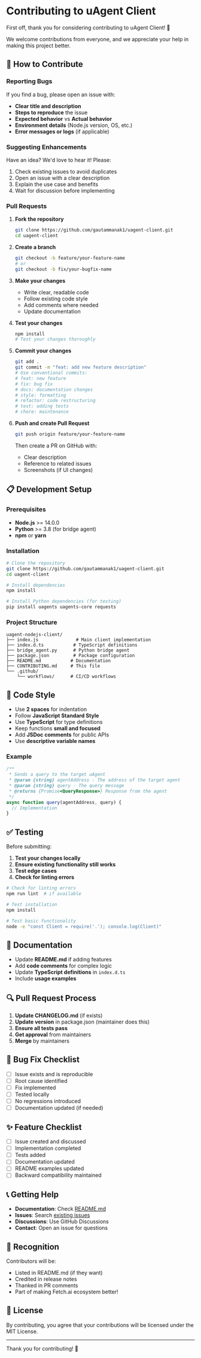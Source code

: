 # Contributing to uAgent Client

First off, thank you for considering contributing to uAgent Client! 🎉

We welcome contributions from everyone, and we appreciate your help in making this project better.

## 🤝 How to Contribute

### Reporting Bugs

If you find a bug, please open an issue with:

- **Clear title and description**
- **Steps to reproduce** the issue
- **Expected behavior** vs **Actual behavior**
- **Environment details** (Node.js version, OS, etc.)
- **Error messages or logs** (if applicable)

### Suggesting Enhancements

Have an idea? We'd love to hear it! Please:

1. Check existing issues to avoid duplicates
2. Open an issue with a clear description
3. Explain the use case and benefits
4. Wait for discussion before implementing

### Pull Requests

1. **Fork the repository**
   ```bash
   git clone https://github.com/gautammanak1/uagent-client.git
   cd uagent-client
   ```

2. **Create a branch**
   ```bash
   git checkout -b feature/your-feature-name
   # or
   git checkout -b fix/your-bugfix-name
   ```

3. **Make your changes**
   - Write clear, readable code
   - Follow existing code style
   - Add comments where needed
   - Update documentation

4. **Test your changes**
   ```bash
   npm install
   # Test your changes thoroughly
   ```

5. **Commit your changes**
   ```bash
   git add .
   git commit -m "feat: add new feature description"
   # Use conventional commits:
   # feat: new feature
   # fix: bug fix
   # docs: documentation changes
   # style: formatting
   # refactor: code restructuring
   # test: adding tests
   # chore: maintenance
   ```

6. **Push and create Pull Request**
   ```bash
   git push origin feature/your-feature-name
   ```
   Then create a PR on GitHub with:
   - Clear description
   - Reference to related issues
   - Screenshots (if UI changes)

## 📋 Development Setup

### Prerequisites

- **Node.js** >= 14.0.0
- **Python** >= 3.8 (for bridge agent)
- **npm** or **yarn**

### Installation

```bash
# Clone the repository
git clone https://github.com/gautammanak1/uagent-client.git
cd uagent-client

# Install dependencies
npm install

# Install Python dependencies (for testing)
pip install uagents uagents-core requests
```

### Project Structure

```
uagent-nodejs-client/
├── index.js              # Main client implementation
├── index.d.ts           # TypeScript definitions
├── bridge_agent.py      # Python bridge agent
├── package.json         # Package configuration
├── README.md           # Documentation
├── CONTRIBUTING.md     # This file
└── .github/
    └── workflows/      # CI/CD workflows
```

## 🎨 Code Style

- Use **2 spaces** for indentation
- Follow **JavaScript Standard Style**
- Use **TypeScript** for type definitions
- Keep functions **small and focused**
- Add **JSDoc comments** for public APIs
- Use **descriptive variable names**

### Example

```javascript
/**
 * Sends a query to the target uAgent
 * @param {string} agentAddress - The address of the target agent
 * @param {string} query - The query message
 * @returns {Promise<QueryResponse>} Response from the agent
 */
async function query(agentAddress, query) {
  // Implementation
}
```

## ✅ Testing

Before submitting:

1. **Test your changes locally**
2. **Ensure existing functionality still works**
3. **Test edge cases**
4. **Check for linting errors**

```bash
# Check for linting errors
npm run lint  # if available

# Test installation
npm install

# Test basic functionality
node -e "const Client = require('.'); console.log(Client)"
```

## 📝 Documentation

- Update **README.md** if adding features
- Add **code comments** for complex logic
- Update **TypeScript definitions** in `index.d.ts`
- Include **usage examples**

## 🔍 Pull Request Process

1. **Update CHANGELOG.md** (if exists)
2. **Update version** in package.json (maintainer does this)
3. **Ensure all tests pass**
4. **Get approval** from maintainers
5. **Merge** by maintainers

## 🐛 Bug Fix Checklist

- [ ] Issue exists and is reproducible
- [ ] Root cause identified
- [ ] Fix implemented
- [ ] Tested locally
- [ ] No regressions introduced
- [ ] Documentation updated (if needed)

## ✨ Feature Checklist

- [ ] Issue created and discussed
- [ ] Implementation completed
- [ ] Tests added
- [ ] Documentation updated
- [ ] README examples updated
- [ ] Backward compatibility maintained

## 📞 Getting Help

- **Documentation**: Check [README.md](./README.md)
- **Issues**: Search [existing issues](https://github.com/gautammanak1/uagent-client/issues)
- **Discussions**: Use GitHub Discussions
- **Contact**: Open an issue for questions

## 🙏 Recognition

Contributors will be:
- Listed in README.md (if they want)
- Credited in release notes
- Thanked in PR comments
- Part of making Fetch.ai ecosystem better!

## 📜 License

By contributing, you agree that your contributions will be licensed under the MIT License.

---

Thank you for contributing! 🚀

